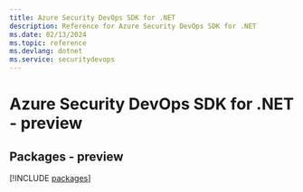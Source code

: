 ```yaml
---
title: Azure Security DevOps SDK for .NET
description: Reference for Azure Security DevOps SDK for .NET
ms.date: 02/13/2024
ms.topic: reference
ms.devlang: dotnet
ms.service: securitydevops
---
```

# Azure Security DevOps SDK for .NET - preview
## Packages - preview
[!INCLUDE [packages](security-devops-index.md)]